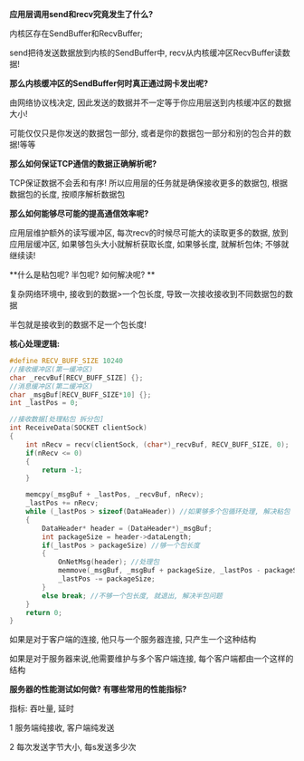 **应用层调用send和recv究竟发生了什么?**

内核区存在SendBuffer和RecvBuffer; 

send把待发送数据放到内核的SendBuffer中, recv从内核缓冲区RecvBuffer读数据!



**那么内核缓冲区的SendBuffer何时真正通过网卡发出呢?**

由网络协议栈决定, 因此发送的数据并不一定等于你应用层送到内核缓冲区的数据大小! 

可能仅仅只是你发送的数据包一部分,  或者是你的数据包一部分和别的包合并的数据!等等



**那么如何保证TCP通信的数据正确解析呢?**

TCP保证数据不会丢和有序! 所以应用层的任务就是确保接收更多的数据包, 根据数据包的长度, 按顺序解析数据包



**那么如何能够尽可能的提高通信效率呢?**

应用层维护额外的读写缓冲区,  每次recv的时候尽可能大的读取更多的数据, 放到应用层缓冲区, 如果够包头大小就解析获取长度, 如果够长度, 就解析包体; 不够就继续读!



**什么是粘包呢? 半包呢?  如何解决呢? **

复杂网络环境中, 接收到的数据>一个包长度, 导致一次接收接收到不同数据包的数据

半包就是接收到的数据不足一个包长度!

**核心处理逻辑:**

```c++
#define RECV_BUFF_SIZE 10240
//接收缓冲区(第一缓冲区)
char _recvBuf[RECV_BUFF_SIZE] {};
//消息缓冲区(第二缓冲区)
char _msgBuf[RECV_BUFF_SIZE*10] {};
int _lastPos = 0;

//接收数据[处理粘包 拆分包]
int ReceiveData(SOCKET clientSock)
{
    int nRecv = recv(clientSock, (char*)_recvBuf, RECV_BUFF_SIZE, 0);
    if(nRecv <= 0)
    {
        return -1;
    }

    memcpy(_msgBuf + _lastPos, _recvBuf, nRecv);
    _lastPos += nRecv;
    while (_lastPos > sizeof(DataHeader)) //如果够多个包循环处理, 解决粘包
    {
        DataHeader* header = (DataHeader*)_msgBuf;
        int packageSize = header->dataLength;
        if(_lastPos > packageSize) //够一个包长度
        {
            OnNetMsg(header); //处理包
            memmove(_msgBuf, _msgBuf + packageSize, _lastPos - packageSize);
            _lastPos -= packageSize;
        }
        else break; //不够一个包长度, 就退出, 解决半包问题
    }
    return 0;
}
```



如果是对于客户端的连接,  他只与一个服务器连接, 只产生一个这种结构

如果是对于服务器来说,他需要维护与多个客户端连接, 每个客户端都由一个这样的结构



**服务器的性能测试如何做?  有哪些常用的性能指标?** 

指标: 吞吐量, 延时

1 服务端纯接收, 客户端纯发送

2 每次发送字节大小, 每s发送多少次



